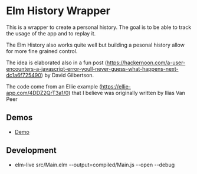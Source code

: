 # Elm History Wrapper

This is a wrapper to create a personal history. The goal is to be able to track the usage of the app and to replay it.

The Elm History also works quite well but building a pesonal history allow for more fine grained control.

The idea is elaborated also in a fun post (https://hackernoon.com/a-user-encounters-a-javascript-error-youll-never-guess-what-happens-next-dc1a6f725490) by David Gilbertson.

The code come from an Ellie example (https://ellie-app.com/4DDZ2QrT3a1/0) that I believe was originally written by Ilias Van Peer

## Demos

* [Demo](https://lucamug.github.io/elm-style-elements-examples/)

## Development

* elm-live src/Main.elm --output=compiled/Main.js --open --debug

